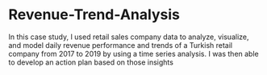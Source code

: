 # Revenue-Trend-Analysis
In this case study, I used retail sales company data to analyze, visualize, and model daily revenue performance and trends of a Turkish retail company from 2017 to 2019 by using a time series analysis. I was then able to develop an action plan based on those insights
